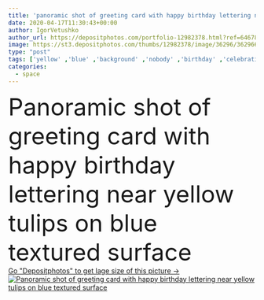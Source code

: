 ```yaml
---
title: 'panoramic shot of greeting card with happy birthday lettering near yellow tulips on blue textured surface '
date: 2020-04-17T11:30:43+00:00
author: IgorVetushko
author_url: https://depositphotos.com/portfolio-12982378.html?ref=64678756
image: https://st3.depositphotos.com/thumbs/12982378/image/36296/362966020/api_thumb_450.jpg?forcejpeg=true
type: "post"
tags: ['yellow' ,'blue' ,'background' ,'nobody' ,'birthday' ,'celebration' ,'event' ,'festive' ,'greeting' ,'holiday' ,'spring' ,'texture' ,'plants' ,'bloom' ,'blooming' ,'blossom' ,'flora' ,'floral' ,'flowers' ,'wooden' ,'card' ,'presents' ,'gifts' ,'wood' ,'textured' ,'surface' ,'panorama' ,'panoramic' ,'letters' ,'symbols' ,'signs' ,'words' ,'springtime' ,'tulips' ,'blossoming' ,'lettering' ,'copy space' ,'Studio Shot' ,'top view' ,'no people' ,'Happy birthday' ]
categories: 
  - space
---
```

<div aling="center">
            <font size="60"> Panoramic shot of greeting card with happy birthday lettering near yellow tulips on blue textured surface</font>   
</div>
<div>
    <a href='https://depositphotos.com/362966020/stock-photo-panoramic-shot-greeting-card-happy.html?ref=64678756' target=_blank > Go "Depositphotos" to get lage size of this picture ->
        <img href='https://depositphotos.com/362966020/stock-photo-panoramic-shot-greeting-card-happy.html?ref=64678756' src='https://st3.depositphotos.com/12982378/36296/i/950/depositphotos_362966020-stock-photo-panoramic-shot-greeting-card-happy.jpg?forcejpeg=true' alt='Panoramic shot of greeting card with happy birthday lettering near yellow tulips on blue textured surface' >
    </a>
</div>
